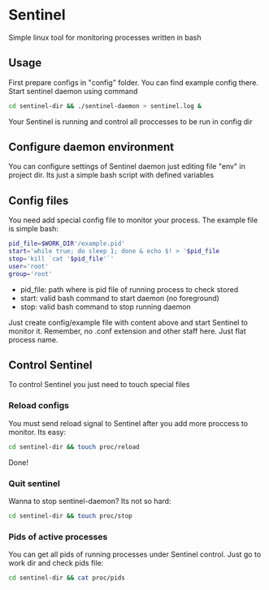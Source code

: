 # Sentinel
Simple linux tool for monitoring processes written in bash

## Usage
First prepare configs in "config" folder. You can find example config there.
Start sentinel daemon using command
```bash
cd sentinel-dir && ./sentinel-daemon > sentinel.log &
```
Your Sentinel is running and control all proccesses to be run in config dir

## Configure daemon environment
You can configure settings of Sentinel daemon just editing file "env" in project dir. Its just a simple bash script with defined variables

## Config files
You need add special config file to monitor your process. The example file is simple bash:
```bash
pid_file=$WORK_DIR'/example.pid'
start='while true; do sleep 1; done & echo $! > '$pid_file
stop='kill `cat '$pid_file'`'
user='root'
group='root'
```
- pid_file: path where is pid file of running process to check stored
- start: valid bash command to start daemon (no foreground)
- stop: valid bash command to stop running daemon

Just create config/example file with content above and start Sentinel to monitor it. Remember, no .conf extension and other staff here. Just flat process name.

## Control Sentinel
To control Sentinel you just need to touch special files

### Reload configs
You must send reload signal to Sentinel after you add more proccess to monitor. Its easy:
```bash
cd sentinel-dir && touch proc/reload
```
Done!

### Quit sentinel
Wanna to stop sentinel-daemon? Its not so hard:
```bash
cd sentinel-dir && touch proc/stop
```

### Pids of active processes
You can get all pids of running processes under Sentinel control. Just go to work dir and check pids file:
```bash
cd sentinel-dir && cat proc/pids
```

